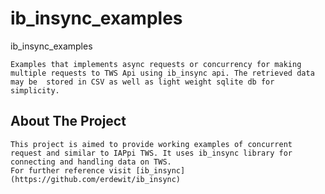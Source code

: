 # ib_insync_examples
ib_insync_examples

    Examples that implements async requests or concurrency for making multiple requests to TWS Api using ib_insync api. The retrieved data may be  stored in CSV as well as light weight sqlite db for simplicity.


<!-- ABOUT THE PROJECT -->
## About The Project

    This project is aimed to provide working examples of concurrent request and similar to IAPpi TWS. It uses ib_insync library for connecting and handling data on TWS. 
    For further reference visit [ib_insync](https://github.com/erdewit/ib_insync)
